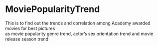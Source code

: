 # MoviePopularityTrend
This is to find out the trends and correlation among Academy awarded movies for best pictures <br>
as movie popularity genre trend, actor’s sex orientation trend and movie release season trend <br>

